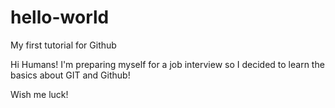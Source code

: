 # hello-world
My first tutorial for Github

Hi Humans!
I'm preparing myself for a job interview so I decided to learn the basics about GIT and Github! 

Wish me luck!
